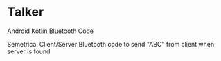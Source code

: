 # Talker
Android Kotlin Bluetooth Code

Semetrical Client/Server Bluetooth code to send "ABC" from client when server is found

